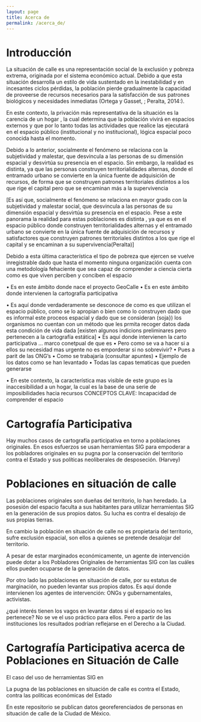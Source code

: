 ```yaml
---
layout: page
title: Acerca de
permalink: /acerca_de/
---
```

# Introducción

La situación de calle es una representación social de la exclusión y pobreza extrema, originada por el sistema económico actual. Debido a que esta situación desarrolla un estilo de vida sustentado en la inestabilidad y en incesantes ciclos pérdidas, la población pierde gradualmente la capacidad de proveerse de recursos necesarios para la satisfacción de sus patrones biológicos y necesidades inmediatas (Ortega y Gasset, ; Peralta, 2014:).

En este contexto, la privación más representativa de la situación es la carencia de un hogar , la cual determina que la población vivirá en espacios externos y que por lo tanto todas las actividades que realice las ejecutará en el espacio público (institucional y no institucional), lógica espacial poco conocida hasta el momento.

Debido a lo anterior, socialmente el fenómeno se relaciona con la subjetividad y malestar, que desvincula a las personas de su dimensión espacial y desvirtúa su presencia en el espacio. Sin embargo, la realidad es distinta, ya que las personas construyen territorialidades alternas, donde el entramado urbano se convierte en la única fuente de adquisición de recursos, de forma que se construyen patrones territoriales distintos a los que rige el capital pero que se encaminan más a la supervivencia

[Es así que, socialmente el fenómeno se relaciona en mayor grado con la subjetividad y malestar social, que desvincula a las personas de su dimensión espacial y desvirtúa su presencia en el espacio. Pese a este panorama la realidad para estas poblaciones es distinta , ya que es en el espacio público donde construyen territorialidades alternas y el entramado urbano se convierte en la única fuente de adquisición de recursos y satisfactores que construyen patrones territoriales distintos a los que rige el capital y se encaminan a su supervivencia(Peralta)]

Debido a esta última característica el tipo de pobreza que ejercen se vuelve inregistrable  dado que hasta el momento ninguna organización cuenta con una metodología fehaciente que sea capaz de comprender a ciencia cierta como es que viven perciben y conciben el espacio

•	Es en este ámbito donde nace el proyecto GeoCalle
•	Es en este ámbito donde intervienen la cartografía participativa


•	Es aquí donde verdaderamente se desconoce de como es que utilizan el espacio público, como se lo apropian o bien como lo construyen  dado que es informal este proceos espacial y dado que se consideran (soja}) los organismos no cuentan con un método que les prmita recoger datos dada esta condición de vida dada [existen algunos indicions preliminares pero pertenecen a la cartografía estática]
•	Es aquí donde intervienen la carto participativa … marco conetpual de que es
•	Pero como se va a hacer si a ellos su necesidad mas urgente no es emporderar si no sobrevivir? 
•	Pues a parit de las ONG’s
•	Como se trabajaría (consultar apuntes)
•	Ejemplo de los datos como se han levantado
•	Todas las capas tematicas que pueden generarse

•	En este contexto, la característica mas visible de este grupo es la inaccesibilidad a un hogar, la cual es la base de una serie de imposibilidades hacia recursos
CONCEPTOS CLAVE: Incapacidad de comprender el espacio


# Cartografía Participativa

Hay muchos casos de cartografía participativa en torno a poblaciones
originales. En esos esfuerzos se usan herramientas SIG para empoderar
a los pobladores originales en su pugna por la conservación del
territorio contra el Estado y sus políticas neoliberales de
desposeción. (Harvey)


# Poblaciones en situación de calle

Las poblaciones originales son dueñas del territorio, lo han
heredado. La posesión del espacio faculta a sus habitantes para
utilizar herramientas SIG en la generación de sus propios datos. Su
lucha es contra el desalojo de sus propias tierras.

En cambio la población en situación de calle no es propietaria del
territorio, sufre exclusión espacial, son ellos a quienes se pretende
desalojar del territorio.

A pesar de estar marginados económicamente, un agente de intervención
puede dotar a los Pobladores Originales de herramientas SIG con las
cuáles ellos pueden ocuparse de la generación de datos.

Por otro lado las poblaciones en situación de calle, por su estatus de
marginación, no pueden levantar sus propios datos. Es aquí donde
intervienen los agentes de intervención: ONGs y gubernamentales,
activistas.

¿qué interés tienen los vagos en levantar datos si el espacio no les
pertenece? No se ve el uso práctico para ellos. Pero a partir de las
instituciones los resultados podrían reflejarse en el Derecho a la
Ciudad.

# Cartografía Participativa acerca de Poblaciones en Situación de Calle

El caso del uso de herramientas SIG en 

La pugna de las poblaciones en situación de calle es contra el Estado,
contra las políticas económicas del Estado



En este repositorio se publican datos georeferenciados de personas en
situación de calle de la Ciudad de México.

